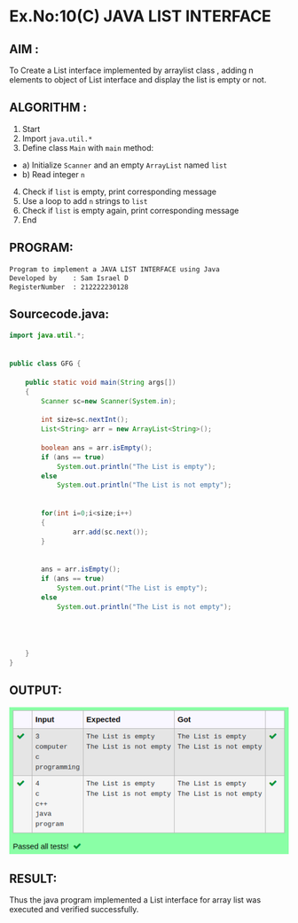 # Ex.No:10(C)             JAVA LIST INTERFACE
 ## AIM :

To Create a List interface implemented by arraylist class , adding n elements to object of List interface and display the list is empty or not.


## ALGORITHM :
1.	Start
2.	Import `java.util.*`
3.	Define class `Main` with `main` method:
-	a) Initialize `Scanner` and an empty `ArrayList` named `list`
-	b) Read integer `n`
4.	Check if `list` is empty, print corresponding message
5.	Use a loop to add `n` strings to `list`
6.	Check if `list` is empty again, print corresponding message
7.	End

## PROGRAM:
 ```
Program to implement a JAVA LIST INTERFACE using Java
Developed by    : Sam Israel D 
RegisterNumber  : 212222230128 
```

## Sourcecode.java:


```java
import java.util.*;


public class GFG {

	public static void main(String args[])
	{
		Scanner sc=new Scanner(System.in);
		
        int size=sc.nextInt();
        List<String> arr = new ArrayList<String>();
  
        boolean ans = arr.isEmpty();
        if (ans == true)
            System.out.println("The List is empty");
        else
            System.out.println("The List is not empty");
  
      
        for(int i=0;i<size;i++)
        {
				arr.add(sc.next());
        }
        
        
        ans = arr.isEmpty();
        if (ans == true)
            System.out.print("The List is empty");
        else
            System.out.println("The List is not empty");
        

		
	
	}
}
```




## OUTPUT:

![alt text](image.png)

## RESULT:
Thus the java program implemented a List interface for array list was executed and verified successfully.










